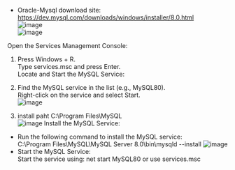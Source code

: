 * Oracle-Mysql download site: https://dev.mysql.com/downloads/windows/installer/8.0.html  
![image](https://user-images.githubusercontent.com/22329486/221425302-ae36fa48-79d2-4625-9c39-3ff6ea4cdf8f.png)  
![image](https://user-images.githubusercontent.com/22329486/221425339-57880361-4d1c-4595-b18a-f5652ee9ef80.png)  

Open the Services Management Console:  
1. Press Windows + R.  
Type services.msc and press Enter.  
Locate and Start the MySQL Service:  

2. Find the MySQL service in the list (e.g., MySQL80).  
Right-click on the service and select Start.  
![image](https://github.com/GinChoYen/Anthony/assets/22329486/8807ad55-ab33-48ae-b9a5-aff30d901896)  

3. install paht C:\Program Files\MySQL  
![image](https://github.com/GinChoYen/Anthony/assets/22329486/4031fa51-d76f-4c11-9b6b-e4710b03e6c1)
Install the MySQL Service:  
  * Run the following command to install the MySQL service:  
C:\Program Files\MySQL\MySQL Server 8.0\bin\mysqld --install
![image](https://github.com/GinChoYen/Anthony/assets/22329486/fc49b95c-9361-4c24-8bdf-ece1c08d4c78)  
  * Start the MySQL Service:  
Start the service using:  net start MySQL80 or use services.msc  

